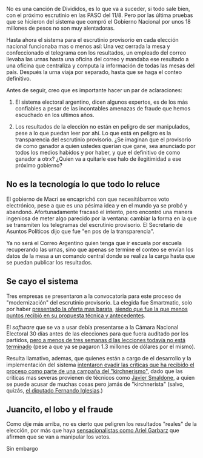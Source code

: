 No es una canción de Divididos, es lo que va a suceder, si todo sale bien, con el próximo escrutinio en las PASO del 11/8. Pero por las última pruebas que se hicieron del sistema que compró el Gobierno Nacional por unos 18 millones de pesos no son muy alentadoras.

Hasta ahora el sistema para el escrutinio provisorio en cada elección nacional funcionaba mas o menos así: Una vez cerrada la mesa y confeccionado el telegrama con los resultados, un empleado del correo  llevaba las urnas hasta una oficina del correo y mandaba ese resultado a una oficina que centraliza y computa la información de todas las mesas del país. Después la urna viaja por separado, hasta que se haga el conteo definitivo.

Antes de seguir, creo que es importante hacer un par de aclaraciones:

1. El sistema electoral argentino, dicen algunos expertos, es de los más confiables a pesar de las incontables amenazas de fraude que hemos escuchado en los ultimos años.

2. Los resultados de la elección no están en peligro de ser manipulados, pese a lo que puedan leer por ahí. Lo que está en peligro es la transparencia del escrutinio provisorio. ¿Se imaginan que el provisorio de como ganador a quien ustedes querían que gane, sea anunciado por todos los medios habidos y por haber, y que el definitivo de como ganador a otrx? ¿Quien va a quitarle ese halo de ilegitimidad a ese próximo gobierno?

## No es la tecnología lo que todo lo reluce

El gobierno de Macri se encaprichó con que necesitábamos voto electrónico, pese a que es una pésima idea y en el mundo ya se probó y abandonó. Afortunadamente fracasó el intento, pero encontró una manera ingeniosa de meter algo parecido por la ventana: cambiar la forma en la que se transmiten los telegramas del escrutinio provisorio. El Secretario de Asuntos Políticos dijo que fue "en pos de la transparencia".

Ya no será el Correo Argentino quien tenga que ir escuela por escuela recuperando las urnas, sino que apenas se termine el conteo se envían los datos de la mesa a un comando central donde se realiza la carga hasta que se puedan publicar los resultados.

## Se cayo el sistema

Tres empresas se presentaron a la convocatoria para este proceso de "modernización" del escrutinio provisorio. La elegida fue Smartmatic, solo por haber [presentado la oferta mas barata](https://twitter.com/mis2centavos/status/1151874045392109569?s=20), [siendo que fue la que menos puntos recibió en su propuesta técnica y antecedentes](https://twitter.com/mis2centavos/status/1151868418943070209).

El _software_ que se va a usar debía presentarse a la Cámara Nacional Electoral 30 días antes de las elecciones para que fuera auditado por los partidos, [pero a menos de tres semanas d las lecciones todavía no está terminado](https://twitter.com/arilijalad/status/1153603417828462592) (pese a que ya se pagaron 1.3 millones de dólares por el mismo).

Resulta llamativo, ademas, que quienes están a cargo de el desarrollo y la implementación del sistema [intentaron evadir las críticas que ha recibido el proceso como parte de una campaña del "kirchnerismo"](https://www.infobae.com/politica/2019/07/06/el-correo-y-smartmatic-aclararon-como-sera-el-sistema-de-carga-de-datos-en-las-paso/), dado que las criticas mas severas provienen de técnicos como [Javier Smaldone](https://blog.smaldone.com.ar), a quien se puede acusar de muchas cosas pero jamás de "kirchnerista" (salvo, quizás, [el diputado Fernando Iglesias](https://mobile.twitter.com/mis2centavos/status/1053059361751396352).)

## Juancito, el lobo y el fraude

Como dije más arriba, no es cierto que peligren los resultados "reales" de la elección, por más que haya [sensacionalistas como Ariel Garbarz](https://twitter.com/GarbarzAriel/status/1151509791061291009?s=20) que afirmen que se van a manipular los votos.

Sin embargo